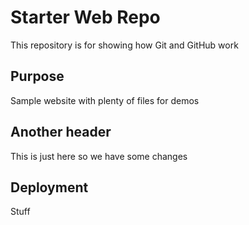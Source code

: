 # Starter Web Repo

This repository is for showing how Git and GitHub work

## Purpose

Sample website with plenty of files for demos

## Another header

This is just here so we have some changes

## Deployment

Stuff